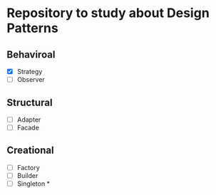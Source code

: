 # Repository to study about Design Patterns

## Behaviroal
- [x] Strategy  
- [ ] Observer  
## Structural
- [ ] Adapter  
- [ ] Facade  
## Creational
- [ ] Factory  
- [ ] Builder  
- [ ] Singleton *
